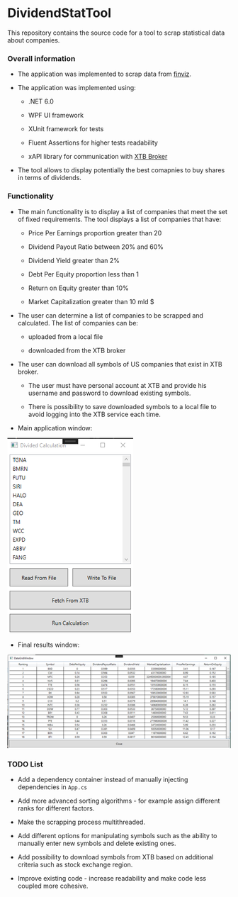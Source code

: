 # DividendStatTool

This repository contains the source code for a tool to scrap statistical data about companies.

### Overall information

- The application was implemented to scrap data from [finviz](https://finviz.com/).

- The application was implemented using:
  
  - .NET 6.0
  
  - WPF UI framework
  
  - XUnit framework for tests
  
  - Fluent Assertions for higher tests readability
  
  - xAPI library for communication with [XTB Broker](https://www.xtb.com/en)

- The tool allows to display potentially the best comapnies to buy shares in terms of dividends.

### Functionality

- The main functionality is to display a list of companies that meet the set of fixed requirements. The tool displays a list of companies that have:
  
  - Price Per Earnings proportion greater than 20
  
  - Dividend Payout Ratio between 20% and 60%
  
  - Dividend Yield greater than 2%
  
  - Debt Per Equity proportion less than 1
  
  - Return on Equity greater than 10%
  
  - Market Capitalization greater than 10 mld $

- The user can determine a list of companies to be scrapped and calculated. The list of companies can be:
  
  - uploaded from a local file
  
  - downloaded from the XTB broker

- The user can download all symbols of US companies that exist in XTB broker.
  
  - The user must have personal account at XTB and provide his username and password to download existing symbols.
  
  - There is possibility to save downloaded symbols to a local file to avoid logging into the XTB service each time.

- Main application window:

<img title="" src="./doc/images/readme/mainWindow.png" alt="mainWindow.png" data-align="center">

- Final results window:

<img title="" src="./doc/images/readme/finalResultsWindow.png" alt="finalResultsWindow.png" data-align="center">

### TODO List

- Add a dependency container instead of manually injecting dependencies in `App.cs`

- Add more advanced sorting algorithms - for example assign different ranks for different factors.

- Make the scrapping process multithreaded.

- Add different options for manipulating symbols such as the ability to manually enter new symbols and delete existing ones.

- Add possibility to download symbols from XTB based on additional criteria such as stock exchange region.

- Improve existing code - increase readability and make code less coupled more cohesive.


